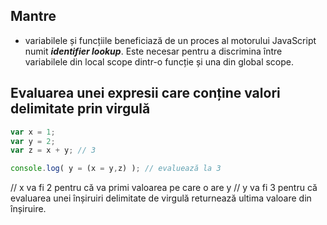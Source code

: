 ## Mantre
- variabilele și funcțiile beneficiază de un proces al motorului JavaScript numit ***identifier lookup***. Este necesar pentru a discrimina între variabilele din local scope dintr-o funcție și una din global scope.  

## Evaluarea unei expresii care conține valori delimitate prin virgulă

```js
var x = 1;
var y = 2;
var z = x + y; // 3

console.log( y = (x = y,z) ); // evaluează la 3
```

// x va fi 2 pentru că va primi valoarea pe care o are y
// y va fi 3 pentru că evaluarea unei înșiruiri delimitate de virgulă returnează ultima valoare din înșiruire.
